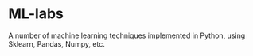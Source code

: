 # ML-labs
A number of machine learning techniques implemented in Python, using Sklearn, Pandas, Numpy, etc.

